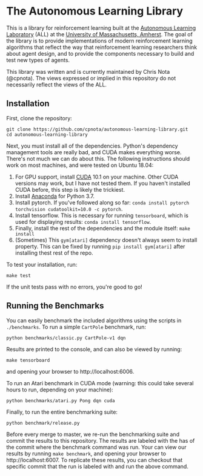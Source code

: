 # The Autonomous Learning Library

This is a library for reinforcement learning built at the [Autonomous Learning Laboratory](http://all.cs.umass.edu) (ALL) at the [University of Massachusetts, Amherst](https://www.umass.edu).
The goal of the library is to provide implementations of modern reinforcement learning algorithms that reflect the way that reinforcement learning researchers think about agent design, and to provide the components necessary to build and test new types of agents.

This library was written and is currently maintained by Chris Nota (@cpnota).
The views expressed or implied in this repository do not necessarily reflect the views of the ALL.

## Installation

First, clone the repository:

```
git clone https://github.com/cpnota/autonomous-learning-library.git
cd autonomous-learning-library
```

Next, you must install all of the dependencies.
Python's dependency management tools are really bad, and CUDA makes everything worse.
There's not much we can do about this.
The following instructions should work on most machines, and were tested on Ubuntu 18.04:

1. For GPU support, install [CUDA](https://docs.nvidia.com/cuda/index.html) 10.1 on your machine. Other CUDA versions may work, but I have not tested them. If you haven't installed CUDA before, this step is likely the trickiest.
2. Install [Anaconda](https://www.anaconda.com) for Python 3.7.
4. Install pytorch. If you've followed along so far: `conda install pytorch torchvision cudatoolkit=10.0 -c pytorch`.
5. Install tensorflow. This is necessary for running `tensorboard`, which is used for displaying results: `conda install tensorflow`.
6. Finally, install the rest of the dependencies and the module itself: `make install`
7. (Sometimes) This `gym[atari]` dependency doesn't always seem to install property. This can be fixed by running `pip install gym[atari]` after installing thest rest of the repo.

To test your installation, run:

```
make test
```

If the unit tests pass with no errors, you're good to go!

## Running the Benchmarks

You can easily benchmark the included algorithms using the scripts in `./benchmarks`.
To run a simple `CartPole` benchmark, run:

```
python benchmarks/classic.py CartPole-v1 dqn
```

Results are printed to the console, and can also be viewed by running:

```
make tensorboard
```

and opening your browser to http://localhost:6006.

To run an Atari benchmark in CUDA mode (warning: this could take several hours to run, depending on your machine):

```
python benchmarks/atari.py Pong dqn cuda
```

Finally, to run the entire benchmarking suite:

```
python benchmark/release.py
```

Before every merge to master, we re-run the benchmarking suite and commit the results to this repository.
The results are labeled with the has of the commit where the benchmark command was run.
Your can view our results by running `make benchmark`, and opening your browser to http://localhost:6007. 
To replicate these results, you can checkout that specific commit that the run is labeled with and run the above command.
